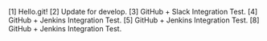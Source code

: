 [1] Hello.git!
[2] Update for develop.
[3] GitHub + Slack Integration Test.
[4] GitHub + Jenkins Integration Test.
[5] GitHub + Jenkins Integration Test.
[8] GitHub + Jenkins Integration Test.
